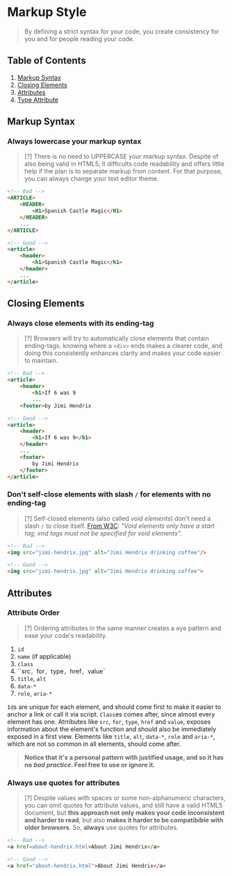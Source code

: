 # Markup Style

> By defining a strict syntax for your code, you create consistency for you and for people reading your code.

## Table of Contents

1. [Markup Syntax](#markup-syntax)
2. [Closing Elements](#closing-elements)
3. [Attributes](#attributes)
4. [Type Attribute](#type-attribute) 

## Markup Syntax

### Always lowercase your markup syntax

> [?] There is no need to UPPERCASE your markup syntax. Despite of also being valid in HTML5, it difficults code readability and offers little help if the plan is to separate markup from content. For that purpose, you can always change your text editor theme.

```html
<!-- Bad -->
<ARTICLE>
    <HEADER>
        <H1>Spanish Castle Magic</H1>
    </HEADER>
    ...
</ARTICLE>

<!-- Good -->
<article>
    <header>
        <h1>Spanish Castle Magic</h1>
    </header>
    ...
</article>
```

## Closing Elements

### Always close elements with its ending-tag

> [?] Browsers will try to automatically close elements that contain ending-tags. knowing where a `<div>` ends makes a clearer code, and doing this consistently enhances clarity and makes your code easier to maintain.

```html
<!-- Bad -->
<article>
    <header>
        <h1>If 6 was 9
        ...
    <footer>by Jimi Hendrix

<!-- Good -->
<article>
    <header>
        <h1>If 6 was 9</h1>
    </header>
    ...
    <footer>
        by Jimi Hendrix
    </footer>
</article>
```

### Don't self-close elements with slash `/` for elements with no ending-tag

> [?] Self-closed elements (also called *void elements*) don't need a slash `/` to close itself. [From W3C](https://www.w3.org/TR/html-markup/syntax.html): *"Void elements only have a start tag; end tags must not be specified for void elements".*

```html
<!-- Bad -->
<img src="jimi-hendrix.jpg" alt="Jimi Hendrix drinking coffee"/>

<!-- Good -->
<img src="jimi-hendrix.jpg" alt="Jimi Hendrix drinking coffee">
```

## Attributes

### Attribute Order

> [?] Ordering attributes in the same manner creates a eye pattern and ease your code's readability.

1. `id`
2. `name` (if applicable)
3. `class`
4. ``src`, `for`, `type`, `href`, `value`
5. `title`, `alt`
6. `data-*`
7. `role`, `aria-*`

`Id`s are unique for each element, and should come first to make it easier to anchor a link or call it via script. `Class`es comes after, since almost every element has one. Atrributes like `src`, `for`, `type`, `href` and `value`, exposes information about the element's function and should also be immediately exposed in a first view. Elements like `title`, `alt`, `data-*`, `role` and `aria-*`, which are not so common in all elements, should come after.

> **Notice that it's a personal pattern with justified usage, and so it has no *bad practice*. Feel free to use or ignore it.**

### Always use quotes for attributes

> [?] Despite values with spaces or some non-alphanumeric characters, you can omit quotes for attribute values, and still have a valid HTML5 document, but **this approach not only makes your code inconsistent and harder to read**, but also **makes it harder to be compatibible with older browsers**. So, **always** use quotes for attributes.

```html
<!-- Bad -->
<a href=about-hendrix.html>About Jimi Hendrix</a>

<!-- Good -->
<a href="about-hendrix.html">About Jimi Hendrix</a>
```
